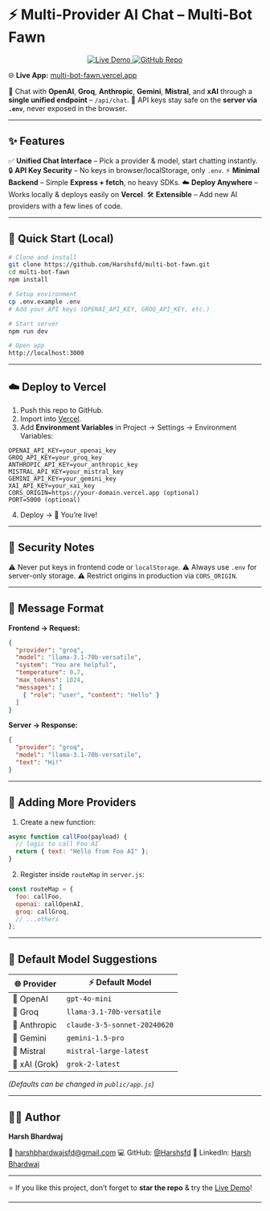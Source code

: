 # ⚡ Multi-Provider AI Chat – Multi-Bot Fawn

<p align="center">
  <a href="https://multi-bot-fawn.vercel.app/" target="_blank">
    <img src="https://img.shields.io/badge/Live-Demo-00C7B7?style=for-the-badge&logo=vercel&logoColor=white" alt="Live Demo" />
  </a>
  <a href="https://github.com/Harshsfd/multi-bot-fawn" target="_blank">
    <img src="https://img.shields.io/badge/Source-Code-181717?style=for-the-badge&logo=github" alt="GitHub Repo" />
  </a>
</p>

🌐 **Live App:** [multi-bot-fawn.vercel.app](https://multi-bot-fawn.vercel.app/)

💬 Chat with **OpenAI**, **Groq**, **Anthropic**, **Gemini**, **Mistral**, and **xAI** through a **single unified endpoint** – `/api/chat`.
🔐 API keys stay safe on the **server via `.env`**, never exposed in the browser.

---

## ✨ Features

✅ **Unified Chat Interface** – Pick a provider & model, start chatting instantly.
🔒 **API Key Security** – No keys in browser/localStorage, only `.env`.
⚡ **Minimal Backend** – Simple **Express + fetch**, no heavy SDKs.
☁️ **Deploy Anywhere** – Works locally & deploys easily on **Vercel**.
🛠️ **Extensible** – Add new AI providers with a few lines of code.

---

## 🚀 Quick Start (Local)

```bash
# Clone and install
git clone https://github.com/Harshsfd/multi-bot-fawn.git
cd multi-bot-fawn
npm install

# Setup environment
cp .env.example .env
# Add your API keys (OPENAI_API_KEY, GROQ_API_KEY, etc.)

# Start server
npm run dev

# Open app
http://localhost:3000
```

---

## ☁️ Deploy to Vercel

1. Push this repo to GitHub.
2. Import into [Vercel](https://vercel.com).
3. Add **Environment Variables** in Project → Settings → Environment Variables:

```
OPENAI_API_KEY=your_openai_key
GROQ_API_KEY=your_groq_key
ANTHROPIC_API_KEY=your_anthropic_key
MISTRAL_API_KEY=your_mistral_key
GEMINI_API_KEY=your_gemini_key
XAI_API_KEY=your_xai_key
CORS_ORIGIN=https://your-domain.vercel.app (optional)
PORT=5000 (optional)
```

4. Deploy → 🎉 You’re live!

---

## 🔐 Security Notes

⚠️ Never put keys in frontend code or `localStorage`.
⚠️ Always use `.env` for server-only storage.
⚠️ Restrict origins in production via `CORS_ORIGIN`.

---

## 📡 Message Format

**Frontend → Request:**

```json
{
  "provider": "groq",
  "model": "llama-3.1-70b-versatile",
  "system": "You are helpful",
  "temperature": 0.7,
  "max_tokens": 1024,
  "messages": [
    { "role": "user", "content": "Hello" }
  ]
}
```

**Server → Response:**

```json
{
  "provider": "groq",
  "model": "llama-3.1-70b-versatile",
  "text": "Hi!"
}
```

---

## 🧩 Adding More Providers

1. Create a new function:

```js
async function callFoo(payload) {
  // logic to call Foo AI
  return { text: "Hello from Foo AI" };
}
```

2. Register inside `routeMap` in `server.js`:

```js
const routeMap = {
  foo: callFoo,
  openai: callOpenAI,
  groq: callGroq,
  // ...others
};
```

---

## 📌 Default Model Suggestions

| 🌐 Provider   | ⚡ Default Model              |
| ------------- | ---------------------------- |
| 🤖 OpenAI     | `gpt-4o-mini`                |
| 🦙 Groq       | `llama-3.1-70b-versatile`    |
| 🧠 Anthropic  | `claude-3-5-sonnet-20240620` |
| 🔮 Gemini     | `gemini-1.5-pro`             |
| 🌊 Mistral    | `mistral-large-latest`       |
| 🚀 xAI (Grok) | `grok-2-latest`              |

*(Defaults can be changed in `public/app.js`)*

---

## 👨‍💻 Author

**Harsh Bhardwaj**

📧 [harshbhardwajsfd@gmail.com](mailto:harshbhardwajsfd@gmail.com)
💻 GitHub: [@Harshsfd](https://github.com/Harshsfd)
🔗 LinkedIn: [Harsh Bhardwaj](https://linkedin.com/in/harshbhardwaj)

---

⭐ If you like this project, don’t forget to **star the repo** & try the [Live Demo](https://multi-bot-fawn.vercel.app/)!

---
